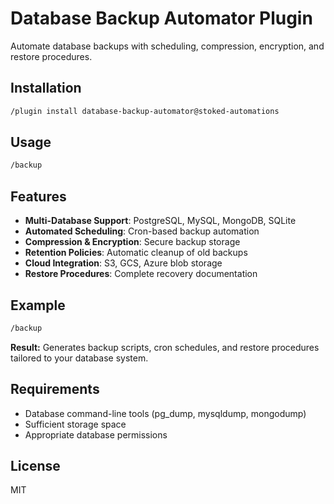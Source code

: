 # Database Backup Automator Plugin

Automate database backups with scheduling, compression, encryption, and restore procedures.

## Installation

```bash
/plugin install database-backup-automator@stoked-automations
```

## Usage

```bash
/backup
```

## Features

- **Multi-Database Support**: PostgreSQL, MySQL, MongoDB, SQLite
- **Automated Scheduling**: Cron-based backup automation
- **Compression & Encryption**: Secure backup storage
- **Retention Policies**: Automatic cleanup of old backups
- **Cloud Integration**: S3, GCS, Azure blob storage
- **Restore Procedures**: Complete recovery documentation

## Example

```bash
/backup
```

**Result:** Generates backup scripts, cron schedules, and restore procedures tailored to your database system.

## Requirements

- Database command-line tools (pg_dump, mysqldump, mongodump)
- Sufficient storage space
- Appropriate database permissions

## License

MIT

